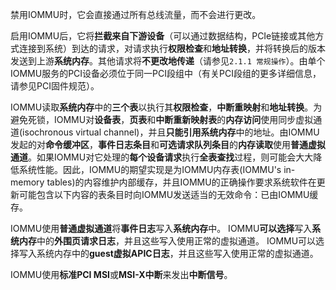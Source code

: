 禁用IOMMU时，它会直接通过所有总线流量，而不会进行更改。

启用IOMMU后，它将**拦截来自下游设备**（可以通过数据结构，PCIe链接或其他方式连接到系统）到达的请求，对请求执行**权限检查**和**地址转换**，并将转换后的版本发送到上游**系统内存**。其他请求将**不更改地传递**（请参见`2.1.1 常规操作`）。由单个IOMMU服务的PCI设备必须位于同一PCI段组中（有关PCI段组的更多详细信息，请参见PCI固件规范）。

IOMMU读取**系统内存**中的**三个表**以执行其**权限检查**，**中断重映射**和**地址转换**。为避免死锁，IOMMU对**设备表**，**页表**和**中断重新映射表**的**内存访问**使用同步虚拟通道(isochronous virtual channel)，并且**只能引用系统内存**中的地址。由IOMMU发起的对**命令缓冲区**，**事件日志条目**和**可选请求队列条目**的**内存读取**使用**普通虚拟通道**。如果IOMMU对它处理的**每个设备请求**执行**全表查找**过程，则可能会大大降低系统性能。因此，IOMMU的期望实现是为IOMMU内存表(IOMMU's in-memory tables)的内容维护内部缓存，并且IOMMU的正确操作要求系统软件在更新可能包含以下内容的表条目时向IOMMU发送适当的无效命令：已由IOMMU缓存。

IOMMU使用**普通虚拟通道**将**事件日志**写入**系统内存**中。 IOMMU**可以选择**写入**系统内存**中的**外围页请求日志**，并且这些写入使用正常的虚拟通道。 IOMMU可以选择写入系统内存中的**guest虚拟APIC日志**，并且这些写入使用正常的虚拟通道。

IOMMU使用**标准PCI MSI**或**MSI-X中断**来发出**中断信号**。